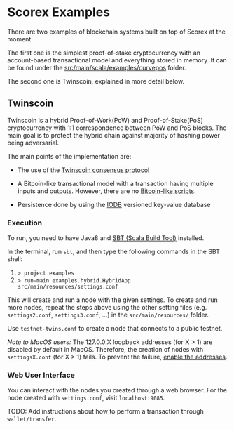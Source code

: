 # Scorex Examples


There are two examples of blockchain systems built on top of Scorex at the moment.

The first one is the simplest proof-of-stake cryptocurrency with an account-based transactional model and everything stored in memory. It can be found under the 
[src/main/scala/examples/curvepos](src/main/scala/examples/curvepos) folder. 

The second one is Twinscoin, explained in more detail below. 


## Twinscoin


Twinscoin is a hybrid Proof-of-Work(PoW) and Proof-of-Stake(PoS) cryptocurrency with 
1:1 correspondence between PoW and PoS blocks. The main goal is to protect the hybrid 
chain against majority of hashing power being adversarial.

The main points of the implementation are: 

* The use of the [Twinscoin consensus protocol](https://eprint.iacr.org/2017/232.pdf)

* A Bitcoin-like transactional model with a transaction having multiple inputs and outputs. However, there are no 
[Bitcoin-like scripts](https://en.bitcoin.it/wiki/Script).

* Persistence done by using the [IODB](https://github.com/input-output-hk/iodb) versioned key-value database


### Execution

To run, you need to have Java8 and [SBT (Scala Build Tool)](http://www.scala-sbt.org) installed.

In the terminal, run `sbt`, and then type the following commands in the SBT shell:

1. `> project examples`
2.  `> run-main examples.hybrid.HybridApp src/main/resources/settings.conf`

This will create and run a node with the given settings. To create and run more nodes, repeat the steps above using the other setting files (e.g. `settings2.conf`, `settings3.conf`, ...) in the `src/main/resources/` folder.

Use `testnet-twins.conf` to create a node that connects to a public testnet.

_Note to MacOS users:_ The 127.0.0.X loopback addresses (for X > 1) are disabled by default in MacOS. Therefore, the creation of nodes with `settingsX.conf` (for X > 1) fails. To prevent the failure, [enable the addresses](https://superuser.com/questions/458875/how-do-you-get-loopback-addresses-other-than-127-0-0-1-to-work-on-os-x?noredirect=1&lq=1).


### Web User Interface

You can interact with the nodes you created through a web browser. For the node created with `settings.conf`, visit `localhost:9085`.

TODO: Add instructions about how to perform a transaction through `wallet/transfer`.

